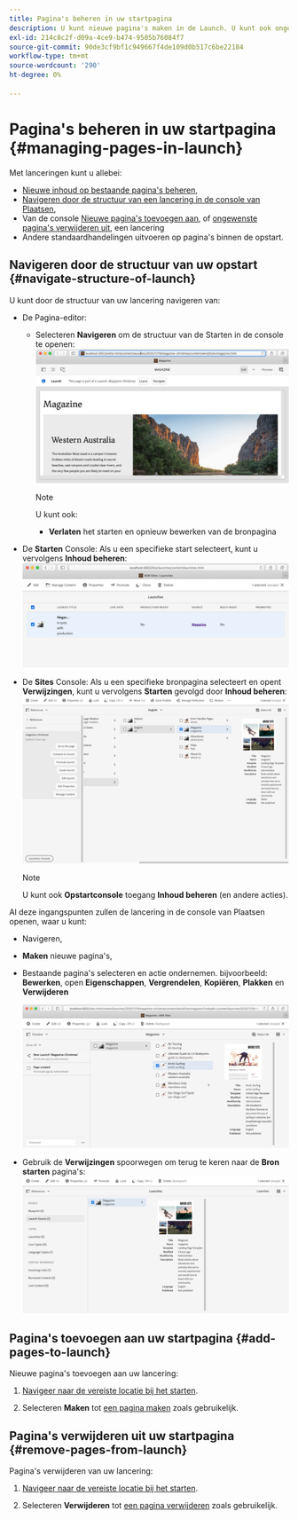 ```yaml
---
title: Pagina's beheren in uw startpagina
description: U kunt nieuwe pagina's maken in de Launch. U kunt ook ongewenste pagina's verwijderen.
exl-id: 214c8c2f-d09a-4ce9-b474-9505b76084f7
source-git-commit: 90de3cf9bf1c949667f4de109d0b517c6be22184
workflow-type: tm+mt
source-wordcount: '290'
ht-degree: 0%

---
```


# Pagina&#39;s beheren in uw startpagina {#managing-pages-in-launch}

Met lanceringen kunt u allebei:

* [Nieuwe inhoud op bestaande pagina&#39;s beheren](/help/sites-cloud/authoring/launches/editing.md),
* [Navigeren door de structuur van een lancering in de console van Plaatsen](#navigate-structure-of-launch),
* Van de console [Nieuwe pagina&#39;s toevoegen aan](#add-pages-to-launch), of [ongewenste pagina&#39;s verwijderen uit](#remove-pages-from-launch), een lancering
* Andere standaardhandelingen uitvoeren op pagina&#39;s binnen de opstart.

## Navigeren door de structuur van uw opstart {#navigate-structure-of-launch}

U kunt door de structuur van uw lancering navigeren van:

* De Pagina-editor:

   * Selecteren **Navigeren** om de structuur van de Starten in de console te openen:
      ![Navigeren door Starten vanuit de Pagina-editor](/help/sites-cloud/authoring/assets/launches-navigate-page-editor.png)

      >[!NOTE]
      >
      >U kunt ook:
      >
      >* **Verlaten** het starten en opnieuw bewerken van de bronpagina


* De **Starten** Console: Als u een specifieke start selecteert, kunt u vervolgens **Inhoud beheren**:
   ![Console starten - Inhoud beheren](/help/sites-cloud/authoring/assets/launches-navigate-launches-console.png)

* De **Sites** Console: Als u een specifieke bronpagina selecteert en opent **Verwijzingen**, kunt u vervolgens **Starten** gevolgd door **Inhoud beheren**:
   ![Console starten - Inhoud beheren](/help/sites-cloud/authoring/assets/launches-navigate-sites-console.png)

   >[!NOTE]
   >
   >U kunt ook **Opstartconsole** toegang **Inhoud beheren** (en andere acties).

Al deze ingangspunten zullen de lancering in de console van Plaatsen openen, waar u kunt:

* Navigeren,
* **Maken** nieuwe pagina&#39;s,
* Bestaande pagina&#39;s selecteren en actie ondernemen. bijvoorbeeld: **Bewerken**, open **Eigenschappen**, **Vergrendelen**, **Kopiëren**, **Plakken** en **Verwijderen**

   ![Navigeren door Starten in Siteconsole vanuit Inhoud beheren](/help/sites-cloud/authoring/assets/launches-navigate-manage-content.png)
* Gebruik de **Verwijzingen** spoorwegen om terug te keren naar de **Bron starten** pagina&#39;s:
   ![Siteconsole - Bron starten](/help/sites-cloud/authoring/assets/launches-navigate-launch-source.png)

## Pagina&#39;s toevoegen aan uw startpagina {#add-pages-to-launch}

Nieuwe pagina&#39;s toevoegen aan uw lancering:

1. [Navigeer naar de vereiste locatie bij het starten](#navigate-structure-of-launch).

1. Selecteren **Maken** tot [een pagina maken](/help/sites-cloud/authoring/fundamentals/organizing-pages.md#creating-a-new-page) zoals gebruikelijk.

## Pagina&#39;s verwijderen uit uw startpagina {#remove-pages-from-launch}

Pagina&#39;s verwijderen van uw lancering:

1. [Navigeer naar de vereiste locatie bij het starten](#navigate-structure-of-launch).

1. Selecteren **Verwijderen** tot [een pagina verwijderen](/help/sites-cloud/authoring/fundamentals/organizing-pages.md#deleting-a-page) zoals gebruikelijk.
